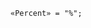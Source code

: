 <!-- This file is generated automatically by infrastructure scripts. Please don't edit by hand. -->

```{ .ebnf .slang-ebnf #Percent }
«Percent» = "%";
```
